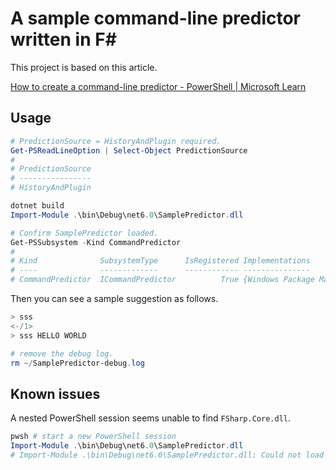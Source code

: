 # A sample command-line predictor written in F\#

This project is based on this article.

[How to create a command-line predictor - PowerShell | Microsoft Learn](https://learn.microsoft.com/en-us/powershell/scripting/dev-cross-plat/create-cmdline-predictor?view=powershell-7.4)

## Usage

```powershell
# PredictionSource = HistoryAndPlugin required.
Get-PSReadLineOption | Select-Object PredictionSource
#
# PredictionSource
# ----------------
# HistoryAndPlugin

dotnet build
Import-Module .\bin\Debug\net6.0\SamplePredictor.dll

# Confirm SamplePredictor loaded.
Get-PSSubsystem -Kind CommandPredictor
#
# Kind              SubsystemType      IsRegistered Implementations
# ----              -------------      ------------ ---------------
# CommandPredictor  ICommandPredictor          True {Windows Package Manager - WinGet, SamplePredictor}
```

Then you can see a sample suggestion as follows.

```powershell
> sss
<-/1>                                                                           <SamplePredictor(1)>
> sss HELLO WORLD                                                                  [SamplePredictor]
```

```powershell
# remove the debug log.
rm ~/SamplePredictor-debug.log
```

## Known issues

A nested PowerShell session seems unable to find `FSharp.Core.dll`.

```powershell
pwsh # start a new PowerShell session
Import-Module .\bin\Debug\net6.0\SamplePredictor.dll
# Import-Module .\bin\Debug\net6.0\SamplePredictor.dll: Could not load file or assembly 'FSharp.Core, Version=8.0.0.0, Culture=neutral, PublicKeyToken=b03f5f7f11d50a3a'. The system cannot find the file specified.
```
